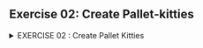 ## Exercise 02: Create Pallet-kitties 




<details>
<summary> EXERCISE 02 : Create Pallet Kitties </summary>
  
  <details>
  <summary> STEP 1 </summary>
  <strong>Define 3 on-chain storages</strong>
  <ul>
    <li> KittyId : StorageValue </li>
    <li> Kitties : StorageMap(DNA => Kitty) </li>
    <li>KittiesOwned : StorageMap(AccountId => Vec(DNA))</li>
  </ul>

  </details>

  <details>
  <summary> STEP 2 </summary>
    <strong>Define Event and Error (There are some suggestions in the code section)</strong>
  </details>
    <details>
  <summary> STEP 3 </summary>
    <strong>Create helper function `gen_dna`:</strong>
      <ul>
    <li> Input : DNA  </li>
    <li> if dna length is even return Male else return Female </li>
    <li>Output: Result(Gender, Error(T)))</li>
  </ul>
  </details>

  <details>
  <summary> STEP 4 </summary>
  <strong>Create extrinsic call `create_kitty`</strong>
  <ul>
    <li>generate gender and declair new kitty</li>
    <li>Check duplicate kitty, 1 kitty has different dna</li>
    <li> Get current kitty id </li>
    <li> Add new kitty to  on-chain storage KittiesOwned </li>
    <li> Write new kitty to storage Kitties and KittyId </li>
    <li> Emit Create Event </li>
  </ul>

  </details>
  <details>
  <summary> STEP 5 </summary>
    <strong>Verify whether your extrinsic call logic is correct or not. Remember to start your local node and access polkadotjs explorer</strong>
  <ul>
    <li>Create first kitty successfully</li>
    <img src="images/Create_first_kitty.png">
    <li>Access on-chain storage </li>
    <img src="images/Access_on_chain_storage.png">
    <li>Create second kitty successfully</li>
    <img src="images/Create_second_kitty.png">
    <li>Create duplicate kitty -> Emit DuplicateKitty Error </li>
    <img src="images/Duplicate_Kitty.png">
  </ul>

  </details>
</details>